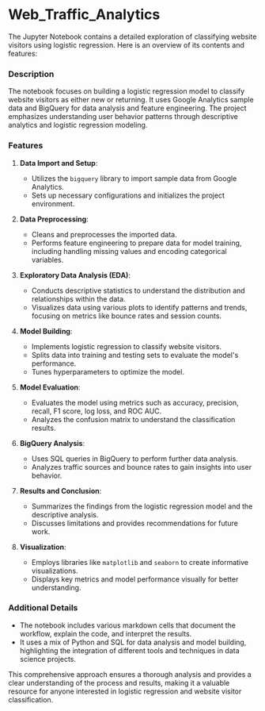 # Web_Traffic_Analytics

The Jupyter Notebook contains a detailed exploration of classifying website visitors using logistic regression. Here is an overview of its contents and features:

### Description
The notebook focuses on building a logistic regression model to classify website visitors as either new or returning. It uses Google Analytics sample data and BigQuery for data analysis and feature engineering. The project emphasizes understanding user behavior patterns through descriptive analytics and logistic regression modeling.

### Features

1. **Data Import and Setup**:
   - Utilizes the `bigquery` library to import sample data from Google Analytics.
   - Sets up necessary configurations and initializes the project environment.

2. **Data Preprocessing**:
   - Cleans and preprocesses the imported data.
   - Performs feature engineering to prepare data for model training, including handling missing values and encoding categorical variables.

3. **Exploratory Data Analysis (EDA)**:
   - Conducts descriptive statistics to understand the distribution and relationships within the data.
   - Visualizes data using various plots to identify patterns and trends, focusing on metrics like bounce rates and session counts.

4. **Model Building**:
   - Implements logistic regression to classify website visitors.
   - Splits data into training and testing sets to evaluate the model's performance.
   - Tunes hyperparameters to optimize the model.

5. **Model Evaluation**:
   - Evaluates the model using metrics such as accuracy, precision, recall, F1 score, log loss, and ROC AUC.
   - Analyzes the confusion matrix to understand the classification results.

6. **BigQuery Analysis**:
   - Uses SQL queries in BigQuery to perform further data analysis.
   - Analyzes traffic sources and bounce rates to gain insights into user behavior.

7. **Results and Conclusion**:
   - Summarizes the findings from the logistic regression model and the descriptive analysis.
   - Discusses limitations and provides recommendations for future work.

8. **Visualization**:
   - Employs libraries like `matplotlib` and `seaborn` to create informative visualizations.
   - Displays key metrics and model performance visually for better understanding.

### Additional Details
- The notebook includes various markdown cells that document the workflow, explain the code, and interpret the results.
- It uses a mix of Python and SQL for data analysis and model building, highlighting the integration of different tools and techniques in data science projects.

This comprehensive approach ensures a thorough analysis and provides a clear understanding of the process and results, making it a valuable resource for anyone interested in logistic regression and website visitor classification.
